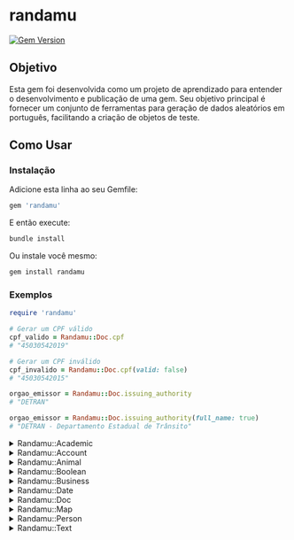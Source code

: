 # randamu

  [![Gem Version](https://badge.fury.io/rb/randamu.svg)](https://badge.fury.io/rb/randamu)

## Objetivo

Esta gem foi desenvolvida como um projeto de aprendizado para entender o desenvolvimento e publicação de uma gem. Seu objetivo principal é fornecer um conjunto de ferramentas para geração de dados aleatórios em português, facilitando a criação de objetos de teste.

## Como Usar

### Instalação

Adicione esta linha ao seu Gemfile:

```ruby
gem 'randamu'
```

E então execute:

```sh
bundle install
```

Ou instale você mesmo:

```sh
gem install randamu
```

### Exemplos

```ruby
require 'randamu'

# Gerar um CPF válido
cpf_valido = Randamu::Doc.cpf
# "45030542019"

# Gerar um CPF inválido
cpf_invalido = Randamu::Doc.cpf(valid: false)
# "45030542015"

orgao_emissor = Randamu::Doc.issuing_authority
# "DETRAN"

orgao_emissor = Randamu::Doc.issuing_authority(full_name: true)
# "DETRAN - Departamento Estadual de Trânsito"
```


<details>
  <summary>Randamu::Academic</summary>

```ruby
# Gerar um nível de escolaridade
Randamu::Academic.education_level
# saida: "Superior"

# Gerar um curso acadêmico aleatório
Randamu::Academic.course
# saida: "Engenharia de Software"

# Gerar uma escola aleatória
Randamu::Academic.school
# saida: "Colégio Pedro II"

# Gerar uma universidade aleatória
Randamu::Academic.university
# saida: "Universidade Federal Fluminense"

# Usar o alias `college` para gerar uma universidade
Randamu::Academic.college
# saida: "Universidade Federal Fluminense"
```
</details>

<details>
  <summary>Randamu::Account</summary>

```ruby
# Gerar um username aleatório
# Por padrao: username(type: :default)
# Parâmetros permitidos: :default, :funny
Randamu::Account.username
# Saída: "Coyote"
Randamu::Account.username(type: :funny)
# Saída: "CarimboMiguel"

# Gerar um email aleatório
Randamu::Account.email
# Saída: "joao_silva@gmail.com"

# Gerar uma senha aleatória
# Por padrão: password(length: 8, special: true, numeric: true, alphabet: true)
Randamu::Account.password
# Saída: "A1#2c3_4"

# Gerar um telefone aleatório
# # Por padrão: 
#       phone(state: :'ACRONIMO_DE_UM_ESTADO_ALEATORIO', country_code: false)
#       phone_only_numbers(state: :'ACRONIMO_DE_UM_ESTADO_ALEATORIO', country_code: false)
Randamu::Account.phone(state: :rj, country_code: true)
# Saída: "+55 (21) 999999999"
Randamu::Account.phone_only_numbers(state: :rj, country_code: true)
# Saída: "5521999999999"
```
</details>

<details>
  <summary>Randamu::Animal</summary>

```ruby
# Gerar um animal aleatório
# Por padrao: animal(type: nil)
# Parâmetros permitidos: :mammal :bird :fish :amphibian :reptile :insect
Randamu::Animal.animal
# Saída: "Gato"
Randamu::Animal.animal(type: :bird)
# Saída: "Coruja"
```
</details>

<details>
  <summary>Randamu::Boolean</summary>

```ruby
# Gerar um booleano aleatório
Randamu::Boolean.boolean
# Saída: true
```
</details>

<details>
  <summary>Randamu::Business</summary>

```ruby
# Gerar um nome de empresa aleatório
Randamu::Business.company_name

# Gerar um tipo de assinatura aleatório
Randamu::Business.subscription
# Saída: "Mensal"
```
</details>

<details>
  <summary>Randamu::Date</summary>

```ruby
# Gerar uma data aleatória
# Por padrão: date(start_date: '01/01/1950', end_date: 'Date.today.to_s', as_string: false)
# Parâmetros start_date e end_date devem ser strings no formato 'dd/mm/yyyy'
d = Randamu::Date.date
#<Date: 1983-01-03 ((2445338j,0s,0n),+0s,2299161j)>
d.class # Date

Randamu::Date.date(as_string: true)
# Saída: "03/01/1983"

# Gerar uma data futura
# Por padrão: future_date(start_date: 'Date.today.to_s', end_date: '31/12/2050', as_string: false)
d = Randamu::Date.future_date
#<Date: 2037-07-06 ((2459470j,0s,0n),+0s,2299161j)>
d.class # Date

Randamu::Date.future_date(as_string: true)
# Saída: "06/07/2037"

Randamu::Date.day_of_week
# Saída: "Segunda"

Randamu::Date.month
# Saída: "Janeiro"

```
</details>

<details>
  <summary>Randamu::Doc</summary>

```ruby
# Gerar um CPF aleatório
# Por padrão: cpf(valid: true)
Randamu::Doc.cpf
# Saída: "12345678909"
Randamu::Doc.cpf(valid: false)
# Saída: "12345678900"

# Gerar um CNPJ aleatório
# Por padrão: cnpj(valid: true)
Randamu::Doc.cnpj
# Saída: "12345678000109"
Randamu::Doc.cnpj(valid: false)
# Saída: "12345678000100"

# Gerar um RG aleatório
Randamu::Doc.rg
# Saída: "123456789"

# Gerar um título de eleitor aleatório
Randamu::Doc.voter_registration
# Saída: "123456789012"

# Gerar CNH aleatório
Randamu::Doc.cnh 
# Saída: "123456789"

# Gerar orgao emissor aleatório
# Por padrão: issuing_authority(full_name: false)
Randamu::Doc.issuing_authority
# Saída: "DETRAN"
Randamu::Doc.issuing_authority(full_name: true)
# Saída: "DETRAN - Departamento Estadual de Trânsito"
```
</details>

<details>
  <summary>Randamu::Map</summary>

```ruby
# Gerar um endereco completo aleatório
# Por padrão: full_address(state: nil)
Randamu::Map.full_address
# Saída: "Rua dos Lobos, 105, Campinas, Minas Gerais, 20000-000"

Randamu::Map.full_address(state: :sp)
# Saída: "Rua dos Lobos, 105, Campinas, São Paulo, 20000-100"

# Gerar uma cidade aleatória
# Por padrão: city(state: nil)
# Parâmetros permitidos: :sigla_de_um_estado_como_symbol
Randamu::Map.city
# Saída: "Rio de Janeiro"
Randamu::Map.city(state: :sp)
# Saída: "Campinas"

# Gerar um estado aleatório
# Por padrão: state(region: nil, acronym: false)
# Parâmetros permitidos: region: :regiao_brasielira_como_symbol
Randamu::Map.state
# Saída: "Rio de Janeiro"
Randamu::Map.state(region: :nordeste)
# Saída: "Bahia"
Randamu::Map.state(region: :nordeste, acronym: true)
# Saída: "BA"

# Gerar um país aleatório
Randamu::Map.country
# Saída: "Brasil"

# Gerar um CEP aleatório
Randamu::Map.zip_code
# Saída: "20000-000"

# Gerar complemento de endereço aleatório
Randamu::Map.additional_address_data
# Saída: "Prox. a Câmara Municipal"
```
</details>

<details>
  <summary>Randamu::Person</summary>

```ruby
# Gerar um nome aleatório
# Por padrão first_name(gender: nil)
# Parâmetros permitidos: :male, :female
Randamu::Person.first_name
# Saída: "João"
Randamu::Person.first_name(gender: :female)
# Saída: "Maria"

# Gerar um sobrenome aleatório
Randamu::Person.last_name
# Saída: "Silva"

# Gerar um nome completo aleatório
# Por padrão full_name(gender: nil, length: 2)
# Parâmetros permitidos: :male, :female
Randamu::Person.full_name
# saída: "João Silva"
Randamu::Person.full_name(gender: :male, length: 3)
# Saída: "João Costa Pinheiro"

# Gerar um gênero aleatório
Randamu::Person.gender
# Saída: "Masculino"

# Gerar um estado civil aleatório
Randamu::Person.marital_status
# Saída: "Solteiro"

# Gerar profissão aleatória
Randamu::Person.profession
# Saída: "Médico"

# Gerar tipo sanguíneo aleatório
Randamu::Person.blood_type
# Saída: "O+"

# Gerar religiao aleatoria
# Por padrão religion(adjective: true)
Randamu::Person.religion
# Saída: Judeu

Randamu::Person.religion(adjective: false)
# Saída: Judaísmo
```
</details>

<details>
  <summary>Randamu::Text</summary>

```ruby
# Gerar uma palavra aleatória
# Por padrão: word(format: nil)
# Parâmetros permitidos: :capitalize, :upcase, :downcase
Randamu::Text.word
# Saída: "lorem"

# Gerar um titulo aleatório
# Por padrão: title(words: 3)
Randamu::Text.title
# Saída: "Lorem Ipsum Dolor"

# Gerar uma frase aleatória
# Por padrão: phrase(words: 4)
Randamu::Text.phrase
# Saída: "Lorem ipsum dolor sit amet."

# Gerar um parágrafo aleatório
# Por padrão: paragraph(phrases: 8)
Randamu::Text.paragraph

# Gerar um texto aleatório
# Por padrão: text(paragraphs: 4)
Randamu::Text.text
```
</details>


